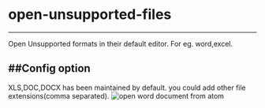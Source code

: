# open-unsupported-files
------------------------


Open Unsupported formats in their default editor. For eg. word,excel.


##Config option
----------------

XLS,DOC,DOCX has been maintained by default. you could add other file extensions(comma separated).
![open word document from atom ](https://github.com/skandasoft/open-unsupported-files/blob/master/open.gif?raw=true)
